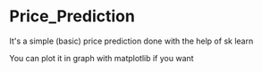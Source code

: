 # Price_Prediction

It's a simple (basic) price prediction done with the help of sk learn 

You can plot it in graph with matplotlib if you want
